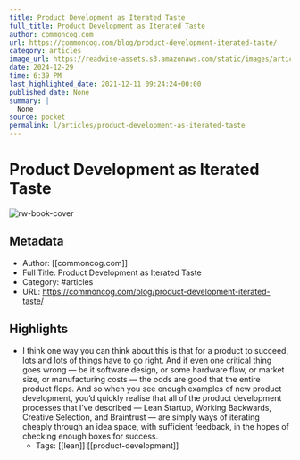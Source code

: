 ```yaml
---
title: Product Development as Iterated Taste
full_title: Product Development as Iterated Taste
author: commoncog.com
url: https://commoncog.com/blog/product-development-iterated-taste/
category: articles
image_url: https://readwise-assets.s3.amazonaws.com/static/images/article4.6bc1851654a0.png
date: 2024-12-29
time: 6:39 PM
last_highlighted_date: 2021-12-11 09:24:24+00:00
published_date: None
summary: |
  None
source: pocket
permalink: l/articles/product-development-as-iterated-taste
---
```

# Product Development as Iterated Taste

![rw-book-cover](https://readwise-assets.s3.amazonaws.com/static/images/article4.6bc1851654a0.png)

## Metadata
- Author: [[commoncog.com]]
- Full Title: Product Development as Iterated Taste
- Category: #articles
- URL: https://commoncog.com/blog/product-development-iterated-taste/

## Highlights
- I think one way you can think about this is that for a product to succeed, lots and lots of things have to go right. And if even one critical thing goes wrong — be it software design, or some hardware flaw, or market size, or manufacturing costs — the odds are good that the entire product flops. And so when you see enough examples of new product development, you’d quickly realise that all of the product development processes that I’ve described — Lean Startup, Working Backwards, Creative Selection, and Braintrust — are simply ways of iterating cheaply through an idea space, with sufficient feedback, in the hopes of checking enough boxes for success.
    - Tags: [[lean]] [[product-development]] 


